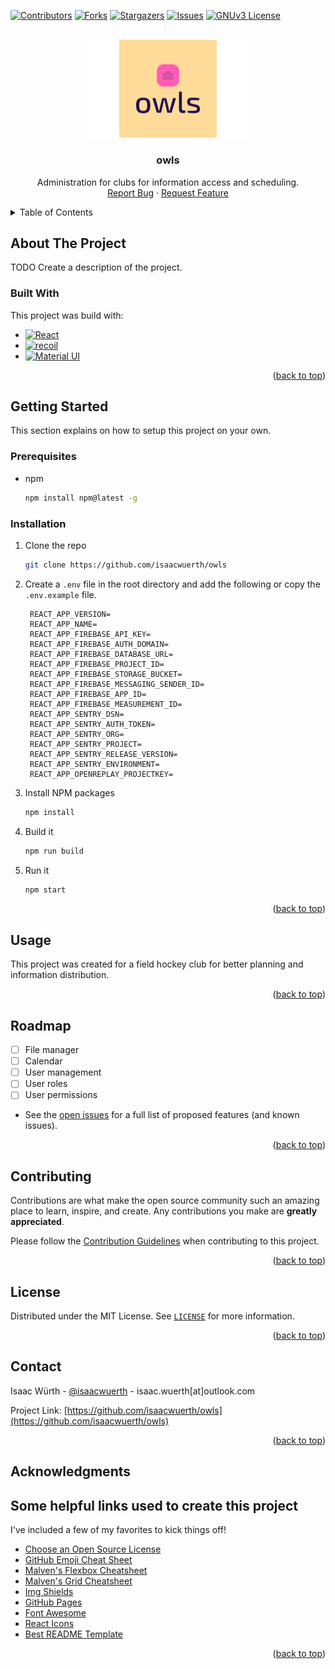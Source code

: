 [![Contributors][contributors-shield]][contributors-url]
[![Forks][forks-shield]][forks-url]
[![Stargazers][stars-shield]][stars-url]
[![Issues][issues-shield]][issues-url]
[![GNUv3 License][license-shield]][license-url]


<!-- PROJECT LOGO -->
<br />
<div align="center">
  <a href="https://github.com/isaacwuerth/owls">
    <img src=".github/logo.png" alt="Logo" width="250">
  </a>

<h3 align="center">owls</h3>

  <p align="center">
    Administration for clubs for information access and scheduling.
    <br />
    <!--
    <a href="https://github.com/othneildrew/Best-README-Template"><strong>Explore the docs »</strong></a>
    <br />
    <br />
    <a href="https://github.com/othneildrew/Best-README-Template">View Demo</a>
    ·
    -->
    <a href="https://github.com/isaacwuerth/owls/issues">Report Bug</a>
    ·
    <a href="https://github.com/isaacwuerth/owls/issues">Request Feature</a>
  </p>
</div>



<!-- TABLE OF CONTENTS -->
<details>
  <summary>Table of Contents</summary>
  <ol>
    <li>
      <a href="#about-the-project">About The Project</a>
      <ul>
        <li><a href="#built-with">Built With</a></li>
      </ul>
    </li>
    <li>
      <a href="#getting-started">Getting Started</a>
      <ul>
        <li><a href="#prerequisites">Prerequisites</a></li>
        <li><a href="#installation">Installation</a></li>
      </ul>
    </li>
    <li><a href="#usage">Usage</a></li>
    <li><a href="#roadmap">Roadmap</a></li>
    <li><a href="#contributing">Contributing</a></li>
    <li><a href="#license">License</a></li>
    <li><a href="#contact">Contact</a></li>
    <li><a href="#acknowledgments">Acknowledgments</a></li>
  </ol>
</details>



<!-- ABOUT THE PROJECT -->
## About The Project

TODO Create a description of the project.



### Built With

This project was build with:

* [![React][React.js]][React-url]
* [![recoil][recoiljs.org]][recoil-url]
* [![Material UI][mui.com]][mui-url]

<p align="right">(<a href="#readme-top">back to top</a>)</p>



<!-- GETTING STARTED -->
## Getting Started

This section explains on how to setup this project on your own.

### Prerequisites

* npm
  ```sh
  npm install npm@latest -g
  ```

### Installation

1. Clone the repo
   ```sh
   git clone https://github.com/isaacwuerth/owls
   ```
2. Create a `.env` file in the root directory and add the following or copy the `.env.example` file.
   ```dotenv
    REACT_APP_VERSION=
    REACT_APP_NAME=
    REACT_APP_FIREBASE_API_KEY=
    REACT_APP_FIREBASE_AUTH_DOMAIN=
    REACT_APP_FIREBASE_DATABASE_URL=
    REACT_APP_FIREBASE_PROJECT_ID=
    REACT_APP_FIREBASE_STORAGE_BUCKET=
    REACT_APP_FIREBASE_MESSAGING_SENDER_ID=
    REACT_APP_FIREBASE_APP_ID=
    REACT_APP_FIREBASE_MEASUREMENT_ID=
    REACT_APP_SENTRY_DSN=
    REACT_APP_SENTRY_AUTH_TOKEN=
    REACT_APP_SENTRY_ORG=
    REACT_APP_SENTRY_PROJECT=
    REACT_APP_SENTRY_RELEASE_VERSION=
    REACT_APP_SENTRY_ENVIRONMENT=
    REACT_APP_OPENREPLAY_PROJECTKEY=
   ```
3. Install NPM packages
   ```sh
   npm install
   ```
4. Build it
   ```sh
   npm run build
   ```
5. Run it
   ```sh
   npm start
   ```


<p align="right">(<a href="#readme-top">back to top</a>)</p>



<!-- USAGE EXAMPLES -->
## Usage

This project was created for a field hockey club for better planning and information distribution.


<!--_For more examples, please refer to the [Documentation](https://example.com)_-->

<p align="right">(<a href="#readme-top">back to top</a>)</p>



<!-- ROADMAP -->
## Roadmap

- [ ] File manager
- [ ] Calendar
- [ ] User management
- [ ] User roles
- [ ] User permissions

- See the [open issues](https://github.com/isaacwuerth/owls//issues) for a full list of proposed features (and known issues).

<p align="right">(<a href="#readme-top">back to top</a>)</p>



<!-- CONTRIBUTING -->
## Contributing

Contributions are what make the open source community such an amazing place to learn, inspire, and create. Any contributions you make are **greatly appreciated**.

Please follow the [Contribution Guidelines](.\CONTRIBUTING.md) when contributing to this project.

<p align="right">(<a href="#readme-top">back to top</a>)</p>



<!-- LICENSE -->
## License

Distributed under the MIT License. See [`LICENSE`](LICENSE) for more information.

<p align="right">(<a href="#readme-top">back to top</a>)</p>



<!-- CONTACT -->
## Contact

Isaac Würth - [@isaacwuerth](https://twitter.com/isaacwuerth) - isaac.wuerth[at]outlook.com

Project Link: [https://github.com/isaacwuerth/owls](https://github.com/isaacwuerth/owls)

<p align="right">(<a href="#readme-top">back to top</a>)</p>



<!-- ACKNOWLEDGMENTS -->
## Acknowledgments

## Some helpful links used to create this project
I've included a few of my favorites to kick things off!

* [Choose an Open Source License](https://choosealicense.com)
* [GitHub Emoji Cheat Sheet](https://www.webpagefx.com/tools/emoji-cheat-sheet)
* [Malven's Flexbox Cheatsheet](https://flexbox.malven.co/)
* [Malven's Grid Cheatsheet](https://grid.malven.co/)
* [Img Shields](https://shields.io)
* [GitHub Pages](https://pages.github.com)
* [Font Awesome](https://fontawesome.com)
* [React Icons](https://react-icons.github.io/react-icons/search)
* [Best README Template](https://github.com/othneildrew/Best-README-Template)

<p align="right">(<a href="#readme-top">back to top</a>)</p>



<!-- MARKDOWN LINKS & IMAGES -->
<!-- https://www.markdownguide.org/basic-syntax/#reference-style-links -->
[contributors-shield]: https://img.shields.io/github/contributors/isaacwuerth/owls.svg?style=for-the-badge
[contributors-url]: https://github.com/isaacwuerth/owls/graphs/contributors
[forks-shield]: https://img.shields.io/github/forks/isaacwuerth/owls.svg?style=for-the-badge
[forks-url]: https://github.com/isaacwuerth/owls/network/members
[stars-shield]: https://img.shields.io/github/stars/isaacwuerth/owls.svg?style=for-the-badge
[stars-url]: https://github.com/isaacwuerth/owls/stargazers
[issues-shield]: https://img.shields.io/github/issues/isaacwuerth/owls.svg?style=for-the-badge
[issues-url]: https://github.com/isaacwuerth/owls/issues
[license-shield]: https://img.shields.io/github/license/isaacwuerth/owls.svg?style=for-the-badge
[license-url]: https://github.com/isaacwuerth/owls/blob/master/LICENSE
[linkedin-shield]: https://img.shields.io/badge/-LinkedIn-black.svg?style=for-the-badge&logo=linkedin&colorB=555
[linkedin-url]: https://linkedin.com/in/othneildrew
[product-screenshot]: images/screenshot.png
[Next.js]: https://img.shields.io/badge/next.js-000000?style=for-the-badge&logo=nextdotjs&logoColor=white
[Next-url]: https://nextjs.org/
[React.js]: https://img.shields.io/badge/React-20232A?style=for-the-badge&logo=react&logoColor=61DAFB
[React-url]: https://reactjs.org/
[Vue.js]: https://img.shields.io/badge/Vue.js-35495E?style=for-the-badge&logo=vuedotjs&logoColor=4FC08D
[Vue-url]: https://vuejs.org/
[Angular.io]: https://img.shields.io/badge/Angular-DD0031?style=for-the-badge&logo=angular&logoColor=white
[Angular-url]: https://angular.io/
[Svelte.dev]: https://img.shields.io/badge/Svelte-4A4A55?style=for-the-badge&logo=svelte&logoColor=FF3E00
[Svelte-url]: https://svelte.dev/
[Laravel.com]: https://img.shields.io/badge/Laravel-FF2D20?style=for-the-badge&logo=laravel&logoColor=white
[Laravel-url]: https://laravel.com
[Bootstrap.com]: https://img.shields.io/badge/Bootstrap-563D7C?style=for-the-badge&logo=bootstrap&logoColor=white
[Bootstrap-url]: https://getbootstrap.com
[JQuery.com]: https://img.shields.io/badge/jQuery-0769AD?style=for-the-badge&logo=jquery&logoColor=white
[JQuery-url]: https://jquery.com
[recoiljs.org]: https://img.shields.io/badge/Recoil-4A4A55?style=for-the-badge&logo=recoiljs&logoColor=FF3E00
[recoil-url]: https://recoiljs.org/
[mui.com]: https://img.shields.io/badge/Material--UI-0081CB?style=for-the-badge&logo=material-ui&logoColor=white
[mui-url]: https://mui.com/
